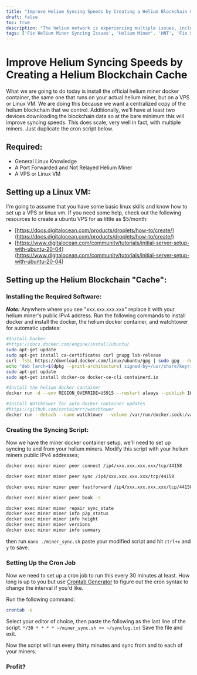 ```yaml
---
title: "Improve Helium Syncing Speeds by Creating a Helium Blockchain Cache"
draft: false
toc: true
description: "The helium network is experiencing multiple issues, including syncing. Implement this to improve things and increase your profitability."
tags: ['Fix Helium Miner Syncing Issues', 'Helium Miner'. 'HNT', 'Fix Syncing Issues', 'Helium Blockchain', 'Docker', 'Docker Watchtower', 'Virtual Private Server', 'Cron', 'Cron Jobs' ]
---
```


# Improve Helium Syncing Speeds by Creating a Helium Blockchain Cache

What we are going to do today is install the official helium miner docker container, the same one that runs on your actual helium miner, but on a VPS or Linux VM. We are doing this because we want a centralized copy of the helium blockchain that we control. Additionally, we'll have at least two devices downloading the blockchain data so at the bare minimum this will improve syncing speeds. This does scale, very well in fact, with multiple miners. Just duplicate the cron script below.


## Required:
- General Linux Knowledge
- A Port Forwarded and Not Relayed Helium Miner 
- A VPS or Linux VM

## Setting up a Linux VM:
I'm going to assume that you have some basic linux skills and know how to set up a VPS or linux vm. 
If you need some help, check out the following resources to create a ubuntu VPS for as little as $5/month:
 - [https://docs.digitalocean.com/products/droplets/how-to/create/](https://docs.digitalocean.com/products/droplets/how-to/create/)
 - [https://www.digitalocean.com/community/tutorials/initial-server-setup-with-ubuntu-20-04](https://www.digitalocean.com/community/tutorials/initial-server-setup-with-ubuntu-20-04)

## Setting up the Helium Blockchain "Cache":
### Installing the Required Software:
***Note:*** Anywhere where you see "xxx.xxx.xxx.xxx" replace it with your helium miner's public IPv4 address.
Run the following commands to install docker and install the docker, the helium docker container, and watchtower for automatic updates:
```bash
#Install Docker
#https://docs.docker.com/engine/install/ubuntu/
sudo apt-get update
sudo apt-get install ca-certificates curl gnupg lsb-release
curl -fsSL https://download.docker.com/linux/ubuntu/gpg | sudo gpg --dearmor -o /usr/share/keyrings/docker-archive-keyring.gpg
echo "deb [arch=$(dpkg --print-architecture) signed-by=/usr/share/keyrings/docker-archive-keyring.gpg] https://download.docker.com/linux/ubuntu $(lsb_release -cs) stable" | sudo tee /etc/apt/sources.list.d/docker.list > /dev/null
sudo apt-get update
sudo apt-get install docker-ce docker-ce-cli containerd.io

#Install the helium docker container
docker run -d --env REGION_OVERRIDE=US915 --restart always --publish 1680:1680/udp --publish 44158:44158/tcp --name miner --mount type=bind,source=/root/miner_data,target=/var/data quay.io/team-helium/miner:latest-amd64_ 

#Install Watchtower for auto docker container updates
#https://github.com/containrrr/watchtower
docker run --detach --name watchtower --volume /var/run/docker.sock:/var/run/docker.sock containrrr/watchtower
```
### Creating the Syncing Script:
Now we have the miner docker container setup, we'll need to set up syncing to and from your helium miners.
Modify this script with your helium miners public IPv4 addresses;
```bash
docker exec miner miner peer connect /ip4/xxx.xxx.xxx.xxx/tcp/44158 

docker exec miner miner peer sync /ip4/xxx.xxx.xxx.xxx/tcp/44158

docker exec miner miner peer fastforward /ip4/xxx.xxx.xxx.xxx/tcp/44158

docker exec miner miner peer book -s

docker exec miner miner repair sync_state
docker exec miner miner info p2p_status
docker exec miner miner info height
docker exec miner miner versions
docker exec miner miner info summary
```
then run ```nano ./miner_sync.sh``` paste your modified script and hit ```ctrl+x``` and ```y``` to save.

### Setting Up the Cron Job
Now we need to set up a cron job to run this every 30 minutes at least. How long is up to you but use [Crontab Generator]() to figure out the cron syntax to change the interval if you'd like.

Run the following command:
```bash
crontab -e
```
Select your editor of choice, then paste the following as the last line of the script.
```*/30 * * * * ~/miner_sync.sh >> ~/synclog.txt```
Save the file and exit.

Now the script will run every thirty minutes and sync from and to each of your miners.

### Profit?